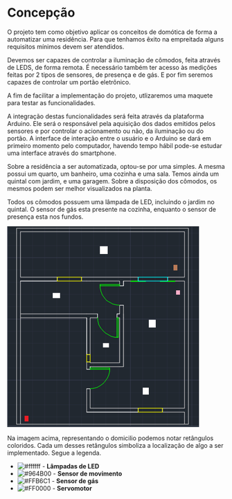 # Concepção

O projeto tem como objetivo aplicar os conceitos de domótica de forma a
automatizar uma residência. Para que tenhamos êxito na empreitada alguns requisitos
mínimos devem ser atendidos.

Devemos ser capazes de controlar a iluminação de cômodos,
feita através de LEDS, de forma remota. É necessário também ter acesso às medições feitas
por 2 tipos de sensores, de presença e de gás. E por fim seremos capazes de controlar
um portão eletrônico.

A fim de facilitar a implementação do projeto, utlizaremos uma maquete para testar as funcionalidades.

A integração destas funcionalidades será feita através da plataforma Arduino.
Ele será o responsável pela aquisição dos dados emitidos pelos sensores e por controlar
o acionamento ou não, da iluminação ou do portão. A interface de interação entre
o usuário e o Arduino se dará em primeiro momento pelo computador, havendo tempo hábil pode-se estudar uma interface através do smartphone.
	
  Sobre a residência a ser automatizada, optou-se por uma simples. A mesma possui
um quarto, um banheiro, uma cozinha e uma sala. Temos ainda um quintal com jardim, e
uma garagem. Sobre a disposição dos cômodos, os mesmos podem ser melhor visualizados na planta.
	
  Todos os cômodos possuem uma lâmpada de LED, incluindo o jardim no quintal. 
  O sensor de gás esta presente na cozinha, enquanto o sensor de presença esta nos fundos.


![figura 1 - Planta baixa da residência.](https://github.com/luiz-sene/ProjetoIntegradorII/blob/main/imagens/planta_legenda_2.png)

Na imagem acima, representando o domicilio podemos notar retângulos coloridos. Cada um desses retângulos 
simboliza a localização de  algo a ser implementado. Segue a legenda.

- ![#ffffff](https://via.placeholder.com/15/ffffff/000000?text=+)  - **Lâmpadas de LED**
- ![#964B00](https://via.placeholder.com/15/964B00/000000?text=+)  - **Sensor de movimento**
- ![#FFB6C1](https://via.placeholder.com/15/FFB6C1/000000?text=+) -  **Sensor de gás**
- ![#FF0000](https://via.placeholder.com/15/FF0000/000000?text=+) -  **Servomotor**
